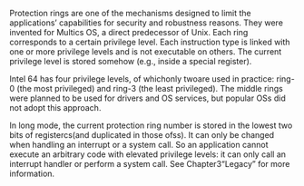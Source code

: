 Protection rings are one of the mechanisms designed to limit the applications’ capabilities for security and robustness reasons. They were invented for Multics OS, a direct predecessor of Unix. Each ring corresponds to a certain privilege level. Each instruction type is linked with one or more privilege levels and is not executable on others. The current privilege level is stored somehow \(e.g., inside a special register\).

Intel 64 has four privilege levels, of whichonly twoare used in practice: ring-0 \(the most privileged\) and ring-3 \(the least privileged\). The middle rings were planned to be used for drivers and OS services, but popular OSs did not adopt this approach.

In long mode, the current protection ring number is stored in the lowest two bits of registercs\(and duplicated in those ofss\). It can only be changed when handling an interrupt or a system call. So an application cannot execute an arbitrary code with elevated privilege levels: it can only call an interrupt handler or perform a system call. See Chapter3“Legacy” for more information.

